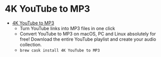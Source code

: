 # 4K YouTube to MP3
- [4K YouTube to MP3](https://www.4kdownload.com/products/product-youtubetomp3)
  -  Turn YouTube links into MP3 files in one click
  - Convert YouTube to MP3 on macOS, PC and Linux absolutely for free! Download the entire YouTube playlist and create your audio collection.
  - `brew cask install 4K YouTube to MP3`
